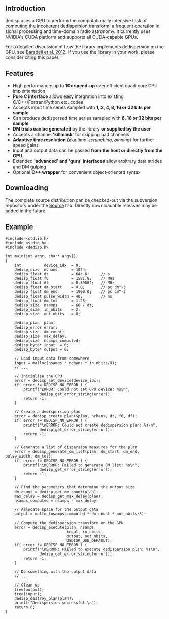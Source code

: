 ## Introduction ##
dedisp uses a GPU to perform the computationally intensive task of computing the incoherent dedispersion transform, a frequent operation in signal processing and time-domain radio astronomy. It currently uses NVIDIA's CUDA platform and supports all CUDA-capable GPUs.

For a detailed discussion of how the library implements dedispersion on the GPU, see [Barsdell et al. 2012](http://adsabs.harvard.edu/abs/2012arXiv1201.5380B). If you use the library in your work, please consider citing this paper.

## Features ##
  * High performance: up to **10x speed-up** over efficient quad-core CPU implementation
  * **Pure C interface** allows easy integration into existing C/C++/Fortran/Python etc. codes
  * Accepts input time series sampled with **1, 2, 4, 8, 16 or 32 bits per sample**
  * Can produce dedispersed time series sampled with **8, 16 or 32 bits per sample**
  * **DM trials can be generated** by the library **or supplied by the user**
  * Accepts a channel **'killmask'** for skipping bad channels
  * **Adaptive time resolution** (aka _time-scrunching_, _binning_) for further speed gains
  * Input and output data can be passed **from the host or directly from the GPU**
  * Extended **'advanced' and 'guru' interfaces** allow arbitrary data strides and DM gulping
  * Optional **C++ wrapper** for convenient object-oriented syntax

## Downloading ##
The complete source distribution can be checked-out via the subversion repository under the [Source](http://code.google.com/p/dedisp/source/checkout) tab. Directly downloadable releases may be added in the future.

## Example ##
```
#include <stdlib.h>
#include <stdio.h>
#include <dedisp.h>

int main(int argc, char* argv[])
{
	int          device_idx  = 0;
	dedisp_size  nchans      = 1024;
	dedisp_float dt          = 64e-6;     // s
	dedisp_float f0          = 1581.8;    // MHz
	dedisp_float df          = 0.39062;   // MHz
	dedisp_float dm_start    = 0.0;       // pc cm^-3
	dedisp_float dm_end      = 1000.0;    // pc cm^-3
	dedisp_float pulse_width = 40;        // ms
	dedisp_float dm_tol      = 1.25;
	dedisp_size  nsamps      = 60 / dt;
	dedisp_size  in_nbits    = 2;
	dedisp_size  out_nbits   = 8;
	
	dedisp_plan  plan;
	dedisp_error error;
	dedisp_size  dm_count;
	dedisp_size  max_delay;
	dedisp_size  nsamps_computed;
	dedisp_byte* input  = 0;
	dedisp_byte* output = 0;
	
	// Load input data from somewhere
	input = malloc(nsamps * nchans * in_nbits/8);
	// ...
	
	// Initialise the GPU
	error = dedisp_set_device(device_idx);
	if( error != DEDISP_NO_ERROR ) {
		printf("ERROR: Could not set GPU device: %s\n",
		       dedisp_get_error_string(error));
		return -1;
	}
	
	// Create a dedispersion plan
	error = dedisp_create_plan(&plan, nchans, dt, f0, df);
	if( error != DEDISP_NO_ERROR ) {
		printf("\nERROR: Could not create dedispersion plan: %s\n",
		       dedisp_get_error_string(error));
		return -1;
	}
	
	// Generate a list of dispersion measures for the plan
	error = dedisp_generate_dm_list(plan, dm_start, dm_end, pulse_width, dm_tol);
	if( error != DEDISP_NO_ERROR ) {
		printf("\nERROR: Failed to generate DM list: %s\n",
		       dedisp_get_error_string(error));
		return -1;
	}
	
	// Find the parameters that determine the output size
	dm_count = dedisp_get_dm_count(plan);
	max_delay = dedisp_get_max_delay(plan);
	nsamps_computed = nsamps - max_delay;
	
	// Allocate space for the output data
	output = malloc(nsamps_computed * dm_count * out_nbits/8);
	
	// Compute the dedispersion transform on the GPU
	error = dedisp_execute(plan, nsamps,
	                       input, in_nbits,
	                       output, out_nbits,
	                       DEDISP_USE_DEFAULT);
	if( error != DEDISP_NO_ERROR ) {
		printf("\nERROR: Failed to execute dedispersion plan: %s\n",
		       dedisp_get_error_string(error));
		return -1;
	}
	
	// Do something with the output data
	// ...
	
	// Clean up
	free(output);
	free(input);
	dedisp_destroy_plan(plan);
	printf("Dedispersion successful.\n");
	return 0;
}
```